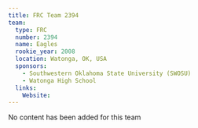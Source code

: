 ```yaml
---
title: FRC Team 2394
team:
  type: FRC
  number: 2394
  name: Eagles
  rookie_year: 2008
  location: Watonga, OK, USA
  sponsors:
    - Southwestern Oklahoma State University (SWOSU)
    - Watonga High School
  links:
    Website: 
---
```

No content has been added for this team